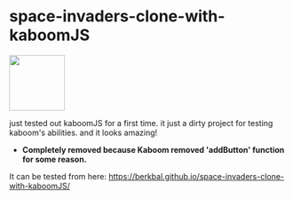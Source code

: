 # space-invaders-clone-with-kaboomJS
<img src="https://www.berkbal.com/wp-content/uploads/2022/05/pngegg.png" width="100" height="100">

just tested out kaboomJS for a first time. it just a dirty project for testing kaboom's abilities. and it looks amazing!

- **Completely removed because Kaboom removed 'addButton' function for some reason.**


It can be tested from here: https://berkbal.github.io/space-invaders-clone-with-kaboomJS/

